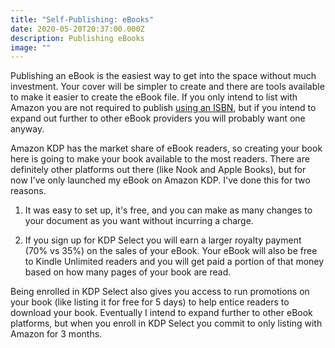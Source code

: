 ```yaml
---
title: "Self-Publishing: eBooks"
date: 2020-05-20T20:37:00.000Z
description: Publishing eBooks
image: ""
---
```

Publishing an eBook is the easiest way to get into the space without much investment. Your cover will be simpler to create and there are tools available to make it easier to create the eBook file. If you only intend to list with Amazon you are not required to publish [using an ISBN](/post/self-publishing-purchasing-isbns/), but if you intend to expand out further to other eBook providers you will probably want one anyway.

Amazon KDP has the market share of eBook readers, so creating your book here is going to make your book available to the most readers. There are definitely other platforms out there (like Nook and Apple Books), but for now I've only launched my eBook on Amazon KDP. I've done this for two reasons.

1) It was easy to set up, it's free, and you can make as many changes to your document as you want without incurring a charge.

2) If you sign up for KDP Select you will earn a larger royalty payment (70% vs 35%) on the sales of your eBook. Your eBook will also be free to Kindle Unlimited readers and you will get paid a portion of that money based on how many pages of your book are read.

Being enrolled in KDP Select also gives you access to run promotions on your book (like listing it for free for 5 days) to help entice readers to download your book. Eventually I intend to expand further to other eBook platforms, but when you enroll in KDP Select you commit to only listing with Amazon for 3 months.